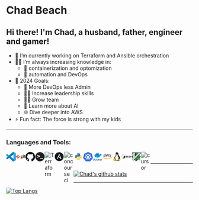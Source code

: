 # Chad Beach

## Hi there! I'm Chad, a husband, father, engineer and gamer!

- 🔭 I’m currently working on Terraform and Ansible orchestration
- 👨‍🎓 I’m always increasing knowledge in:
  - 🐳 containerization and optomization
  - 🤖 automation and DevOps
- 📅 2024 Goals:
  - 🧮 More DevOps less Admin
  - 🦸‍♂️ Increase leadership skills
  - 🤜🤛 Grow team
  - 🧠 Learn more about AI
  - 🌐 Dive deeper into AWS
- ⚡ Fun fact: The force is strong with my kids

---

### Languages and Tools:

[<img align="left" alt="Visual Studio Code" width="26px" src="https://raw.githubusercontent.com/github/explore/80688e429a7d4ef2fca1e82350fe8e3517d3494d/topics/visual-studio-code/visual-studio-code.png" />](https://code.visualstudio.com/)
[<img align="left" alt="Git" width="26px" src="https://raw.githubusercontent.com/github/explore/80688e429a7d4ef2fca1e82350fe8e3517d3494d/topics/git/git.png" />](https://git-scm.com/)
[<img align="left" alt="GitHub" width="26px" src="https://raw.githubusercontent.com/github/explore/78df643247d429f6cc873026c0622819ad797942/topics/github/github.png" />](https://github.com/)
[<img align="left" alt="Terminal" width="26px" src="https://raw.githubusercontent.com/github/explore/80688e429a7d4ef2fca1e82350fe8e3517d3494d/topics/terminal/terminal.png" />](https://github.com/romkatv/powerlevel10k)
[<img align="left" alt="Terraform" width="26px" src="https://cdn.jsdelivr.net/npm/simple-icons@v4/icons/terraform.svg" />](https://www.terraform.io/)
[<img align="left" alt="Ansible" width="26px" src="https://raw.githubusercontent.com/github/explore/80688e429a7d4ef2fca1e82350fe8e3517d3494d/topics/ansible/ansible.png" />](https://www.ansible.com/)
[<img align="left" alt="concourse ci" width="26px" src="https://user-images.githubusercontent.com/27746614/58619932-cb22dc00-82bd-11e9-8b79-c342397502c7.png" />](https://concourse-ci.org/)
[<img align="left" alt="python" width="26px" src="https://raw.githubusercontent.com/github/explore/80688e429a7d4ef2fca1e82350fe8e3517d3494d/topics/python/python.png" />](https://www.python.org/)
[<img align="left" alt="kubernetes" width="26px" src="https://raw.githubusercontent.com/github/explore/80688e429a7d4ef2fca1e82350fe8e3517d3494d/topics/kubernetes/kubernetes.png" />](https://kubernetes.io/)
[<img align="left" alt="docker" width="26px" src="https://raw.githubusercontent.com/github/explore/80688e429a7d4ef2fca1e82350fe8e3517d3494d/topics/docker/docker.png" />](https://www.docker.com/)
[<img align="left" alt="aws" width="26px" src="https://raw.githubusercontent.com/github/explore/80688e429a7d4ef2fca1e82350fe8e3517d3494d/topics/aws/aws.png" />](https://aws.amazon.com/)
[<img align="left" alt="linux" width="26px" src="https://raw.githubusercontent.com/github/explore/80688e429a7d4ef2fca1e82350fe8e3517d3494d/topics/linux/linux.png" />](https://www.linux.org/)
[<img align="left" alt="bash" width="26px" src="https://raw.githubusercontent.com/github/explore/80688e429a7d4ef2fca1e82350fe8e3517d3494d/topics/bash/bash.png" />](https://www.gnu.org/software/bash/)
[<img align="left" alt="vim" width="26px" src="https://raw.githubusercontent.com/github/explore/80688e429a7d4ef2fca1e82350fe8e3517d3494d/topics/vim/vim.png" />](https://www.vim.org/)
[<img align="left" alt="cursor" width="26px" src="https://avatars.githubusercontent.com/u/126759922?v=4" />](https://www.cursor.com/)

<br/>

---

[![Chad's github stats](https://github-readme-stats.vercel.app/api?username=cbeach512&count_private=true&show_icons=true)](https://github.com/anuraghazra/github-readme-stats)

---

[![Top Langs](https://github-readme-stats.vercel.app/api/top-langs/?username=cbeach512&layout=compact)](https://github.com/anuraghazra/github-readme-stats)
